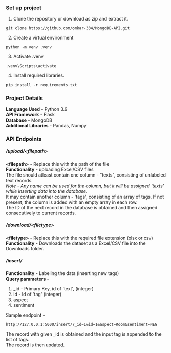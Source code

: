 ### Set up project  
  
1. Clone the repository or download as zip and extract it.  
  
```  
git clone https://github.com/omkar-334/MongoDB-API.git  
```  
  
2. Create a virtual environment  
  
```  
python -m venv .venv  
```  
  
3. Activate .venv  
  
```  
.venv\Scripts\activate  
```  
  
4. Install required libraries.  
  
```python  
pip install -r requirements.txt  
```  
  
### Project Details  
  
**Language Used** - Python 3.9  
**API Framework** - Flask  
**Database** - MongoDB  
**Additional Libraries** - Pandas, Numpy  
  
### API Endpoints  
  
##### /upload/\<filepath\>  
  
**\<filepath\>** - Replace this with the path of the file  
**Functionality** - uploading Excel/CSV files  
The file should atleast contain one column - "texts", consisting of unlabeled text records.  
*Note - Any name can be used for the column, but it will be assigned 'texts' while inserting data into the database.*  
It may contain another column - 'tags', consisting of an array of tags. If not present, the column is added with an empty array in each row.  
The ID of the next record in the database is obtained and then assigned consecutively to current records.  
  
##### /download/\<filetype\>  
  
**\<filetype\>** - Replace this with the required file extension (xlsx or csv)  
**Functionality** - Downloads the dataset as a Excel/CSV file into the Downloads folder.  

##### /insert/  
**Functionality** - Labeling the data (inserting new tags)  
**Query parameters** -   
1. _id - Primary Key, id of 'text', (integer)  
2. id - Id of 'tag' (integer)  
3. aspect  
4. sentiment  
  
Sample endpoint - 
```
http://127.0.0.1:5000/insert/?_id=1&id=1&aspect=Room&sentiment=NEG
```
The record with given _id is obtained and the input tag is appended to the list of tags.  
The record is then updated.  
